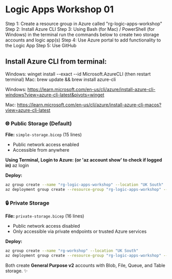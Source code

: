 # Logic Apps Workshop 01

Step 1: Create a resource group in Azure called "rg-logic-apps-workshop"
Step 2: Install Azure CLI 
Step 3: Using Bash (for Mac) / PowerShell (for Windows) in the terminal run the commands below to create two storage accounts and logic app(s)
Step 4: Use Azure portal to add functionality to the Logic App
Step 5: Use GitHub

## Install Azure CLI from terminal:
Windows: winget install --exact --id Microsoft.AzureCLI (then restart terminal)
Mac: brew update && brew install azure-cli

Windows:
https://learn.microsoft.com/en-us/cli/azure/install-azure-cli-windows?view=azure-cli-latest&pivots=winget

Mac:
https://learn.microsoft.com/en-us/cli/azure/install-azure-cli-macos?view=azure-cli-latest

### 🌐 Public Storage (Default)
**File:** `simple-storage.bicep` (15 lines)
- Public network access enabled
- Accessible from anywhere

**Using Terminal, Login to Azure: (or 'az account show' to check if logged in)**
az login


**Deploy:**
```bash
az group create --name "rg-logic-apps-workshop" --location "UK South"
az deployment group create --resource-group "rg-logic-apps-workshop" --template-file "simple-storage.bicep" --parameters storageAccountName="mystorageacct$(date +%s)"
```

### 🔒 Private Storage 
**File:** `private-storage.bicep` (16 lines)
- Public network access disabled
- Only accessible via private endpoints or trusted Azure services

**Deploy:**
```bash
az group create --name "rg-workshop" --location "UK South"
az deployment group create --resource-group "rg-logic-apps-workshop" --template-file "private-storage.bicep" --parameters storageAccountName="myprivatestg$(date +%s)"
```

Both create **General Purpose v2** accounts with Blob, File, Queue, and Table storage. ✨
